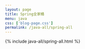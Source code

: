 ```yaml
---
layout: page
title: Spring全家桶
menu: java
css: ['blog-page.css']
permalink: /java-all/spring-all
---
```


{% include java-all/spring-all.html %}